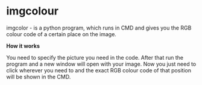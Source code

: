 # imgcolour
imgcolor - is a python program, which runs in CMD and gives you the RGB colour code of a certain place on the image.


**How it works**

You need to specify the picture you need in the code. After that run the program and a new window will open with your image. Now you just need to click wherever you need to and the exact RGB colour code of that position will be shown in the CMD.
